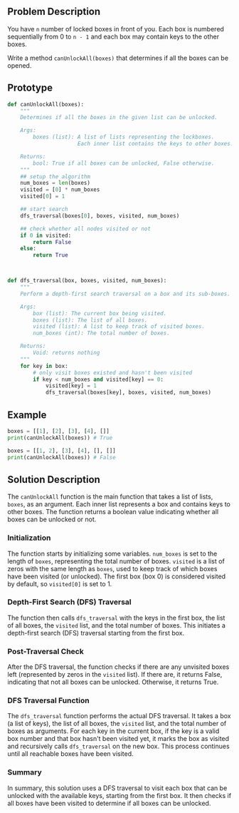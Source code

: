 ## Problem Description

You have `n` number of locked boxes in front of you. Each box is numbered sequentially from 0 to `n - 1` and each box may contain keys to the other boxes.

Write a method `canUnlockAll(boxes)` that determines if all the boxes can be opened.


## Prototype
```python
def canUnlockAll(boxes):
    """
    Determines if all the boxes in the given list can be unlocked.

    Args:
        boxes (list): A list of lists representing the lockboxes.
                      Each inner list contains the keys to other boxes.

    Returns:
        bool: True if all boxes can be unlocked, False otherwise.
    """
    ## setup the algorithm
    num_boxes = len(boxes)
    visited = [0] * num_boxes
    visited[0] = 1

    ## start search
    dfs_traversal(boxes[0], boxes, visited, num_boxes)

    ## check whether all nodes visited or not
    if 0 in visited:
        return False
    else:
        return True



def dfs_traversal(box, boxes, visited, num_boxes):
    """
    Perform a depth-first search traversal on a box and its sub-boxes.

    Args:
        box (list): The current box being visited.
        boxes (list): The list of all boxes.
        visited (list): A list to keep track of visited boxes.
        num_boxes (int): The total number of boxes.

    Returns:
        Void: returns nothing
    """
    for key in box:
        # only visit boxes existed and hasn't been visited
        if key < num_boxes and visited[key] == 0:
            visited[key] = 1
            dfs_traversal(boxes[key], boxes, visited, num_boxes)
```

## Example
```python
boxes = [[1], [2], [3], [4], []]
print(canUnlockAll(boxes)) # True

boxes = [[1, 2], [3], [4], [], []]
print(canUnlockAll(boxes)) # False
```

## Solution Description

The `canUnlockAll` function is the main function that takes a list of lists, `boxes`, as an argument. Each inner list represents a box and contains keys to other boxes. The function returns a boolean value indicating whether all boxes can be unlocked or not.

### Initialization

The function starts by initializing some variables. `num_boxes` is set to the length of `boxes`, representing the total number of boxes. `visited` is a list of zeros with the same length as `boxes`, used to keep track of which boxes have been visited (or unlocked). The first box (box 0) is considered visited by default, so `visited[0]` is set to 1.

### Depth-First Search (DFS) Traversal

The function then calls `dfs_traversal` with the keys in the first box, the list of all boxes, the `visited` list, and the total number of boxes. This initiates a depth-first search (DFS) traversal starting from the first box.

### Post-Traversal Check

After the DFS traversal, the function checks if there are any unvisited boxes left (represented by zeros in the `visited` list). If there are, it returns False, indicating that not all boxes can be unlocked. Otherwise, it returns True.

### DFS Traversal Function

The `dfs_traversal` function performs the actual DFS traversal. It takes a box (a list of keys), the list of all boxes, the `visited` list, and the total number of boxes as arguments. For each key in the current box, if the key is a valid box number and that box hasn't been visited yet, it marks the box as visited and recursively calls `dfs_traversal` on the new box. This process continues until all reachable boxes have been visited.

### Summary

In summary, this solution uses a DFS traversal to visit each box that can be unlocked with the available keys, starting from the first box. It then checks if all boxes have been visited to determine if all boxes can be unlocked.
